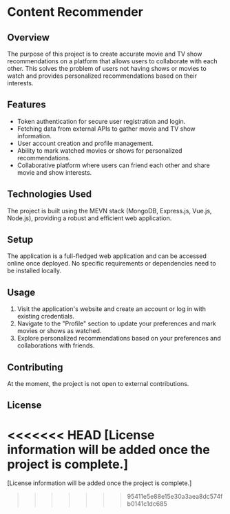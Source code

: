 ﻿# Content Recommender


## Overview
The purpose of this project is to create accurate movie and TV show recommendations on a platform that allows users to collaborate with each other. This solves the problem of users not having shows or movies to watch and provides personalized recommendations based on their interests.


## Features
- Token authentication for secure user registration and login.
- Fetching data from external APIs to gather movie and TV show information.
- User account creation and profile management.
- Ability to mark watched movies or shows for personalized recommendations.
- Collaborative platform where users can friend each other and share movie and show interests.


## Technologies Used
The project is built using the MEVN stack (MongoDB, Express.js, Vue.js, Node.js), providing a robust and efficient web application.


## Setup
The application is a full-fledged web application and can be accessed online once deployed. No specific requirements or dependencies need to be installed locally.


## Usage
1. Visit the application's website and create an account or log in with existing credentials.
2. Navigate to the "Profile" section to update your preferences and mark movies or shows as watched.
3. Explore personalized recommendations based on your preferences and collaborations with friends.


## Contributing
At the moment, the project is not open to external contributions.


## License
<<<<<<< HEAD
[License information will be added once the project is complete.]
=======
[License information will be added once the project is complete.]
>>>>>>> 95411e5e88e15e30a3aea8dc574fb0141c1dc685
